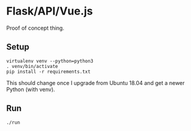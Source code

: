 # Flask/API/Vue.js

Proof of concept thing.

## Setup

    virtualenv venv --python=python3
    . venv/bin/activate
    pip install -r requirements.txt

This should change once I upgrade from Ubuntu 18.04 and get a newer Python (with venv).

## Run

    ./run
